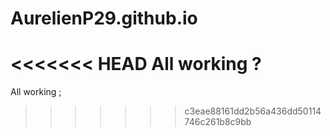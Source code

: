 # AurelienP29.github.io

<<<<<<< HEAD
All working ?
=======
All working
;
>>>>>>> c3eae88161dd2b56a436dd50114746c261b8c9bb
